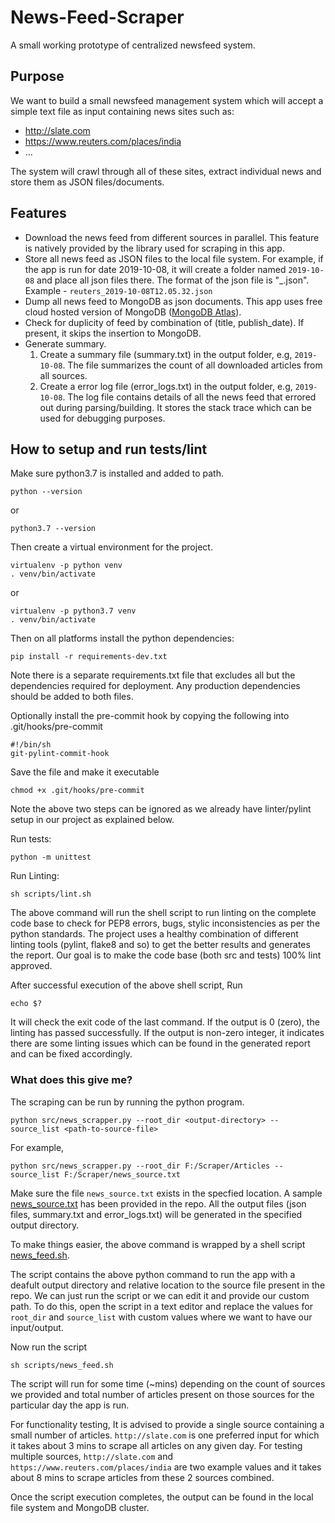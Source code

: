 # News-Feed-Scraper

A small working prototype of centralized newsfeed system.

## Purpose
We want to build a small newsfeed management system which will accept a simple text file as input containing news sites such as:
* http://slate.com
* https://www.reuters.com/places/india
* ...

The system will crawl through all of these sites, extract individual news and store them as JSON files/documents.

## Features
* Download the news feed from different sources in parallel. This feature is natively provided by the library used for scraping in this app.
* Store all news feed as JSON files to the local file system. For example, if the app is run for date 2019-10-08, it will create a folder named `2019-10-08` and place all json files there. The format of the json file is "<news-source>_<publish-date>.json". Example - `reuters_2019-10-08T12.05.32.json`
* Dump all news feed to MongoDB as json documents. This app uses free cloud hosted version of MongoDB ([MongoDB Atlas](https://www.mongodb.com/cloud/atlas)).
* Check for duplicity of feed by combination of (title, publish_date). If present, it skips the insertion to MongoDB.
* Generate summary.
  1. Create a summary file (summary.txt) in the output folder, e.g, `2019-10-08`. The file summarizes the count of all downloaded articles from all sources.
  2. Create a error log file (error_logs.txt) in the output folder, e.g, `2019-10-08`. The log file contains details of all the news feed that errored out during parsing/building. It stores the stack trace which can be used for debugging purposes.

## How to setup and run tests/lint

Make sure python3.7 is installed and added to path.
    
    python --version
    
or

    python3.7 --version

Then create a virtual environment for the project.

    virtualenv -p python venv
    . venv/bin/activate
    
or

    virtualenv -p python3.7 venv
    . venv/bin/activate



Then on all platforms install the python dependencies:

    pip install -r requirements-dev.txt

Note there is a separate requirements.txt file that excludes all but the dependencies required for deployment. Any production dependencies should be added to both files.


Optionally install the pre-commit hook by copying the following into .git/hooks/pre-commit

    #!/bin/sh
    git-pylint-commit-hook
    
Save the file and make it executable

    chmod +x .git/hooks/pre-commit
    
Note the above two steps can be ignored as we already have linter/pylint setup in our project as explained below.

Run tests:

    python -m unittest

Run Linting:

    sh scripts/lint.sh
    
The above command will run the shell script to run linting on the complete code base to check for PEP8 errors, bugs, stylic inconsistencies as per the python standards. The project uses a healthy combination of different linting tools (pylint, flake8 and so) to get the better results and generates the report. Our goal is to make the code base (both src and tests) 100% lint approved.

After successful execution of the above shell script, Run

    echo $?
It will check the exit code of the last command. If the output is 0 (zero), the linting has passed successfully. If the output is non-zero integer, it indicates there are some linting issues which can be found in the generated report and can be fixed accordingly.

### What does this give me?
The scraping can be run by running the python program.

    python src/news_scrapper.py --root_dir <output-directory> --source_list <path-to-source-file>
    
For example,

    python src/news_scrapper.py --root_dir F:/Scraper/Articles --source_list F:/Scraper/news_source.txt
    
Make sure the file `news_source.txt` exists in the specfied location. A sample [news_source.txt](https://github.com/anidok/News-Feed-Scraper/blob/master/scraper/news_source.txt) has been provided in the repo. All the output files (json files, summary.txt and error_logs.txt) will be generated in the specified output directory.

To make things easier, the above command is wrapped by a shell script [news_feed.sh](https://github.com/anidok/News-Feed-Scraper/blob/master/scripts/news_feed.sh). 

The script contains the above python command to run the app with a deafult output directory and relative location to the source file present in the repo. We can just run the script or we can edit it and provide our custom path. To do this, open the script in a text editor and replace the values for `root_dir` and `source_list` with custom values where we want to have our input/output.

Now run the script
    
    sh scripts/news_feed.sh
    
The script will run for some time (~mins) depending on the count of sources we provided and total number of articles present on those sources for the particular day the app is run. 

For functionality testing, It is advised to provide a single source containing a small number of articles. `http://slate.com` is one preferred input for which it takes about 3 mins to scrape all articles on any given day. For testing multiple sources, `http://slate.com` and `https://www.reuters.com/places/india` are two example values and it takes about 8 mins to scrape articles from these 2 sources combined.

Once the script execution completes, the output can be found in the local file system and MongoDB cluster.
